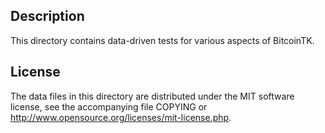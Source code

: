 Description
------------

This directory contains data-driven tests for various aspects of BitcoinTK.

License
--------

The data files in this directory are distributed under the MIT software
license, see the accompanying file COPYING or
http://www.opensource.org/licenses/mit-license.php.

